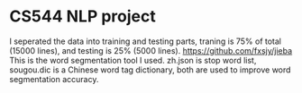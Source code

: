 # CS544 NLP project
I seperated the data into training and testing parts, traning is 75% of total (15000 lines), and testing is 25% (5000 lines).
https://github.com/fxsjy/jieba This is the word segmentation tool I used.
zh.json is stop word list, sougou.dic is a Chinese word tag dictionary, both are used to improve word segmentation accuracy.
